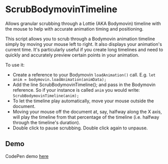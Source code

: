 # ScrubBodymovinTimeline
Allows granular scrubbing through a Lottie (AKA Bodymovin) timeline with the mouse to help with accurate animation timing and positioning.

This script allows you to scrub through a Bodymovin animation timeline simply by moving your mouse left to right. 
It also displays your animation's current time. It's particularly useful if you create long timelines and need to quickly and accurately preview certain points in your animation.

To use it:

- Create a reference to your Bodymovin ```loadAnimation()``` call. E.g. ```let anim = bodymovin.loadAnimation(animData);```
- Add the line ScrubBodymovinTimeline(); and pass in the Bodymovin reference. So if your instance is called ```anim``` you would write:
 ```ScrubBodymovinTimeline(anim);```
- To let the timeline play automatically, move your mouse outside the document.
- Moving your mouse off the document at, say, halfway along the X axis, will play the timeline from that percentage of the timeline (i.e. halfway through the timeline's duration).
- Double click to pause scrubbing. Double click again to unpause.

## Demo
CodePen demo [here](http://codepen.io/chrisgannon/pen/23752505b7a740dbc06f88a76d7b263f)
